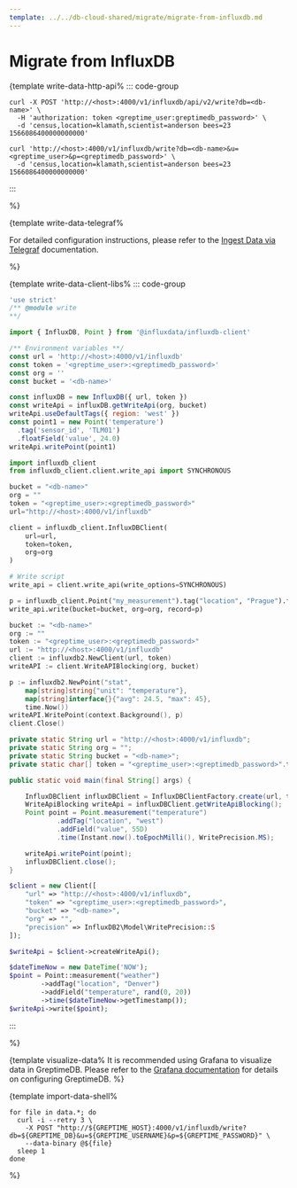 ```yaml
---
template: ../../db-cloud-shared/migrate/migrate-from-influxdb.md
---
```

# Migrate from InfluxDB

<docs-template>

{template write-data-http-api%
::: code-group

```shell [InfluxDB line protocol v2]
curl -X POST 'http://<host>:4000/v1/influxdb/api/v2/write?db=<db-name>' \
  -H 'authorization: token <greptime_user:greptimedb_password>' \
  -d 'census,location=klamath,scientist=anderson bees=23 1566086400000000000'
```

```shell [InfluxDB line protocol v1]
curl 'http://<host>:4000/v1/influxdb/write?db=<db-name>&u=<greptime_user>&p=<greptimedb_password>' \
  -d 'census,location=klamath,scientist=anderson bees=23 1566086400000000000'
```

:::

%}

{template write-data-telegraf%

For detailed configuration instructions, please refer to the [Ingest Data via Telegraf](/user-guide/ingest-data/for-iot/influxdb-line-protocol.md#telegraf) documentation.

%}


{template write-data-client-libs%
::: code-group

```js [Node.js]
'use strict'
/** @module write
**/

import { InfluxDB, Point } from '@influxdata/influxdb-client'

/** Environment variables **/
const url = 'http://<host>:4000/v1/influxdb'
const token = '<greptime_user>:<greptimedb_password>'
const org = ''
const bucket = '<db-name>'

const influxDB = new InfluxDB({ url, token })
const writeApi = influxDB.getWriteApi(org, bucket)
writeApi.useDefaultTags({ region: 'west' })
const point1 = new Point('temperature')
  .tag('sensor_id', 'TLM01')
  .floatField('value', 24.0)
writeApi.writePoint(point1)

```


```python [Python]
import influxdb_client
from influxdb_client.client.write_api import SYNCHRONOUS

bucket = "<db-name>"
org = ""
token = "<greptime_user>:<greptimedb_password>"
url="http://<host>:4000/v1/influxdb"

client = influxdb_client.InfluxDBClient(
    url=url,
    token=token,
    org=org
)

# Write script
write_api = client.write_api(write_options=SYNCHRONOUS)

p = influxdb_client.Point("my_measurement").tag("location", "Prague").field("temperature", 25.3)
write_api.write(bucket=bucket, org=org, record=p)

```

```go [Go]
bucket := "<db-name>"
org := ""
token := "<greptime_user>:<greptimedb_password>"
url := "http://<host>:4000/v1/influxdb"
client := influxdb2.NewClient(url, token)
writeAPI := client.WriteAPIBlocking(org, bucket)

p := influxdb2.NewPoint("stat",
    map[string]string{"unit": "temperature"},
    map[string]interface{}{"avg": 24.5, "max": 45},
    time.Now())
writeAPI.WritePoint(context.Background(), p)
client.Close()

```

```java [Java]
private static String url = "http://<host>:4000/v1/influxdb";
private static String org = "";
private static String bucket = "<db-name>";
private static char[] token = "<greptime_user>:<greptimedb_password>".toCharArray();

public static void main(final String[] args) {

    InfluxDBClient influxDBClient = InfluxDBClientFactory.create(url, token, org, bucket);
    WriteApiBlocking writeApi = influxDBClient.getWriteApiBlocking();
    Point point = Point.measurement("temperature")
            .addTag("location", "west")
            .addField("value", 55D)
            .time(Instant.now().toEpochMilli(), WritePrecision.MS);

    writeApi.writePoint(point);
    influxDBClient.close();
}
```

```php [PHP]
$client = new Client([
    "url" => "http://<host>:4000/v1/influxdb",
    "token" => "<greptime_user>:<greptimedb_password>",
    "bucket" => "<db-name>",
    "org" => "",
    "precision" => InfluxDB2\Model\WritePrecision::S
]);

$writeApi = $client->createWriteApi();

$dateTimeNow = new DateTime('NOW');
$point = Point::measurement("weather")
        ->addTag("location", "Denver")
        ->addField("temperature", rand(0, 20))
        ->time($dateTimeNow->getTimestamp());
$writeApi->write($point);
```

:::

%}

{template visualize-data%
It is recommended using Grafana to visualize data in GreptimeDB.
Please refer to the [Grafana documentation](/user-guide/clients/grafana) for details on configuring GreptimeDB.
%}

{template import-data-shell%

```shell
for file in data.*; do
  curl -i --retry 3 \
    -X POST "http://${GREPTIME_HOST}:4000/v1/influxdb/write?db=${GREPTIME_DB}&u=${GREPTIME_USERNAME}&p=${GREPTIME_PASSWORD}" \
    --data-binary @${file}
  sleep 1
done
```

%}

</docs-template>
